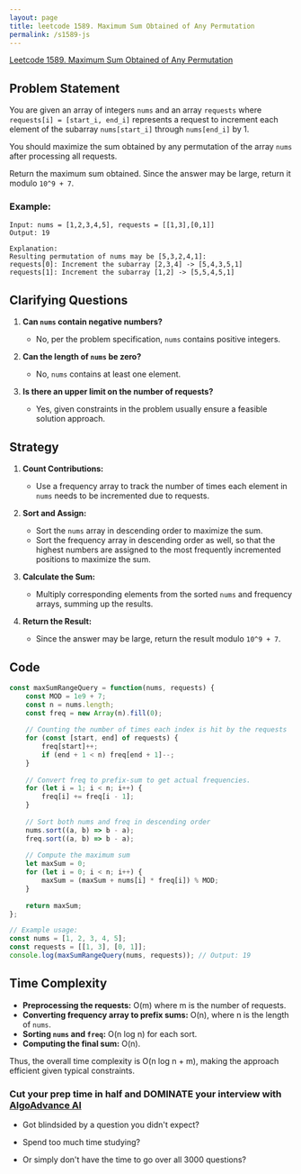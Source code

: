 ```yaml
---
layout: page
title: leetcode 1589. Maximum Sum Obtained of Any Permutation
permalink: /s1589-js
---
```

[Leetcode 1589. Maximum Sum Obtained of Any Permutation](https://algoadvance.github.io/algoadvance/l1589)
## Problem Statement

You are given an array of integers `nums` and an array `requests` where `requests[i] = [start_i, end_i]` represents a request to increment each element of the subarray `nums[start_i]` through `nums[end_i]` by 1.

You should maximize the sum obtained by any permutation of the array `nums` after processing all requests.

Return the maximum sum obtained. Since the answer may be large, return it modulo `10^9 + 7`.

### Example:
```
Input: nums = [1,2,3,4,5], requests = [[1,3],[0,1]]
Output: 19

Explanation: 
Resulting permutation of nums may be [5,3,2,4,1]:
requests[0]: Increment the subarray [2,3,4] -> [5,4,3,5,1]
requests[1]: Increment the subarray [1,2] -> [5,5,4,5,1]
```

## Clarifying Questions

1. **Can `nums` contain negative numbers?**
   - No, per the problem specification, `nums` contains positive integers.
   
2. **Can the length of `nums` be zero?**
   - No, `nums` contains at least one element.

3. **Is there an upper limit on the number of requests?**
   - Yes, given constraints in the problem usually ensure a feasible solution approach.

## Strategy

1. **Count Contributions:**
   - Use a frequency array to track the number of times each element in `nums` needs to be incremented due to requests.
   
2. **Sort and Assign:**
   - Sort the `nums` array in descending order to maximize the sum.
   - Sort the frequency array in descending order as well, so that the highest numbers are assigned to the most frequently incremented positions to maximize the sum.

3. **Calculate the Sum:**
   - Multiply corresponding elements from the sorted `nums` and frequency arrays, summing up the results.

4. **Return the Result:**
   - Since the answer may be large, return the result modulo `10^9 + 7`.

## Code

```javascript
const maxSumRangeQuery = function(nums, requests) {
    const MOD = 1e9 + 7;
    const n = nums.length;
    const freq = new Array(n).fill(0);
    
    // Counting the number of times each index is hit by the requests
    for (const [start, end] of requests) {
        freq[start]++;
        if (end + 1 < n) freq[end + 1]--;
    }
    
    // Convert freq to prefix-sum to get actual frequencies.
    for (let i = 1; i < n; i++) {
        freq[i] += freq[i - 1];
    }
    
    // Sort both nums and freq in descending order
    nums.sort((a, b) => b - a);
    freq.sort((a, b) => b - a);
    
    // Compute the maximum sum
    let maxSum = 0;
    for (let i = 0; i < n; i++) {
        maxSum = (maxSum + nums[i] * freq[i]) % MOD;
    }
    
    return maxSum;
};

// Example usage:
const nums = [1, 2, 3, 4, 5];
const requests = [[1, 3], [0, 1]];
console.log(maxSumRangeQuery(nums, requests)); // Output: 19
```

## Time Complexity

- **Preprocessing the requests:** O(m) where m is the number of requests.
- **Converting frequency array to prefix sums:** O(n), where n is the length of `nums`.
- **Sorting `nums` and `freq`:** O(n log n) for each sort.
- **Computing the final sum:** O(n).

Thus, the overall time complexity is O(n log n + m), making the approach efficient given typical constraints.


### Cut your prep time in half and DOMINATE your interview with [AlgoAdvance AI](https://algoAdvance.com)

- Got blindsided by a question you didn't expect?

- Spend too much time studying?

- Or simply don't have the time to go over all 3000 questions?

